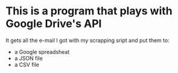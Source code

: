 <h1>This is a program that plays with Google Drive's API</h1>

<p>It gets all the e-mail I got with my scrapping sript and put them to:</p>
<ul>
  <li>a Google spreadsheat</li>
  <li>a JSON file</li>
  <li>a CSV file</li>
</ul>
